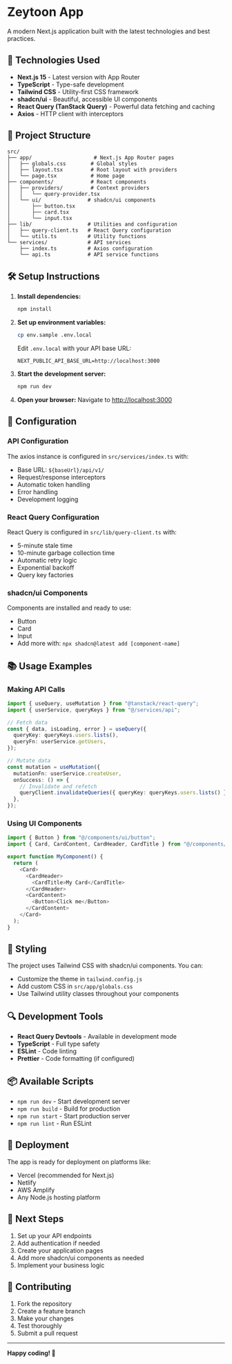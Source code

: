 # Zeytoon App

A modern Next.js application built with the latest technologies and best practices.

## 🚀 Technologies Used

- **Next.js 15** - Latest version with App Router
- **TypeScript** - Type-safe development
- **Tailwind CSS** - Utility-first CSS framework
- **shadcn/ui** - Beautiful, accessible UI components
- **React Query (TanStack Query)** - Powerful data fetching and caching
- **Axios** - HTTP client with interceptors

## 📁 Project Structure

```
src/
├── app/                    # Next.js App Router pages
│   ├── globals.css        # Global styles
│   ├── layout.tsx         # Root layout with providers
│   └── page.tsx           # Home page
├── components/            # React components
│   ├── providers/         # Context providers
│   │   └── query-provider.tsx
│   └── ui/               # shadcn/ui components
│       ├── button.tsx
│       ├── card.tsx
│       └── input.tsx
├── lib/                  # Utilities and configuration
│   ├── query-client.ts   # React Query configuration
│   └── utils.ts          # Utility functions
└── services/             # API services
    ├── index.ts          # Axios configuration
    └── api.ts            # API service functions
```

## 🛠️ Setup Instructions

1. **Install dependencies:**

   ```bash
   npm install
   ```

2. **Set up environment variables:**

   ```bash
   cp env.sample .env.local
   ```

   Edit `.env.local` with your API base URL:

   ```
   NEXT_PUBLIC_API_BASE_URL=http://localhost:3000
   ```

3. **Start the development server:**

   ```bash
   npm run dev
   ```

4. **Open your browser:**
   Navigate to [http://localhost:3000](http://localhost:3000)

## 🔧 Configuration

### API Configuration

The axios instance is configured in `src/services/index.ts` with:

- Base URL: `${baseUrl}/api/v1/`
- Request/response interceptors
- Automatic token handling
- Error handling
- Development logging

### React Query Configuration

React Query is configured in `src/lib/query-client.ts` with:

- 5-minute stale time
- 10-minute garbage collection time
- Automatic retry logic
- Exponential backoff
- Query key factories

### shadcn/ui Components

Components are installed and ready to use:

- Button
- Card
- Input
- Add more with: `npx shadcn@latest add [component-name]`

## 📚 Usage Examples

### Making API Calls

```typescript
import { useQuery, useMutation } from "@tanstack/react-query";
import { userService, queryKeys } from "@/services/api";

// Fetch data
const { data, isLoading, error } = useQuery({
  queryKey: queryKeys.users.lists(),
  queryFn: userService.getUsers,
});

// Mutate data
const mutation = useMutation({
  mutationFn: userService.createUser,
  onSuccess: () => {
    // Invalidate and refetch
    queryClient.invalidateQueries({ queryKey: queryKeys.users.lists() });
  },
});
```

### Using UI Components

```typescript
import { Button } from "@/components/ui/button";
import { Card, CardContent, CardHeader, CardTitle } from "@/components/ui/card";

export function MyComponent() {
  return (
    <Card>
      <CardHeader>
        <CardTitle>My Card</CardTitle>
      </CardHeader>
      <CardContent>
        <Button>Click me</Button>
      </CardContent>
    </Card>
  );
}
```

## 🎨 Styling

The project uses Tailwind CSS with shadcn/ui components. You can:

- Customize the theme in `tailwind.config.js`
- Add custom CSS in `src/app/globals.css`
- Use Tailwind utility classes throughout your components

## 🔍 Development Tools

- **React Query Devtools** - Available in development mode
- **TypeScript** - Full type safety
- **ESLint** - Code linting
- **Prettier** - Code formatting (if configured)

## 📦 Available Scripts

- `npm run dev` - Start development server
- `npm run build` - Build for production
- `npm run start` - Start production server
- `npm run lint` - Run ESLint

## 🚀 Deployment

The app is ready for deployment on platforms like:

- Vercel (recommended for Next.js)
- Netlify
- AWS Amplify
- Any Node.js hosting platform

## 📝 Next Steps

1. Set up your API endpoints
2. Add authentication if needed
3. Create your application pages
4. Add more shadcn/ui components as needed
5. Implement your business logic

## 🤝 Contributing

1. Fork the repository
2. Create a feature branch
3. Make your changes
4. Test thoroughly
5. Submit a pull request

---

**Happy coding! 🎉**
